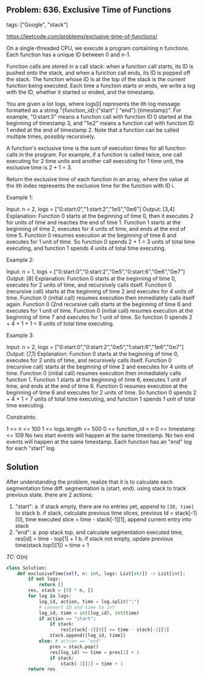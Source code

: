 ## Problem: 636. Exclusive Time of Functions

tags: ["Google", "stack"]


https://leetcode.com/problems/exclusive-time-of-functions/

On a single-threaded CPU, we execute a program containing n functions. Each function has a unique ID between 0 and n-1.

Function calls are stored in a call stack: when a function call starts, its ID is pushed onto the stack, and when a function call ends, its ID is popped off the stack. The function whose ID is at the top of the stack is the current function being executed. Each time a function starts or ends, we write a log with the ID, whether it started or ended, and the timestamp.

You are given a list logs, where logs[i] represents the ith log message formatted as a string "{function_id}:{"start" | "end"}:{timestamp}". For example, "0:start:3" means a function call with function ID 0 started at the beginning of timestamp 3, and "1:end:2" means a function call with function ID 1 ended at the end of timestamp 2. Note that a function can be called multiple times, possibly recursively.

A function's exclusive time is the sum of execution times for all function calls in the program. For example, if a function is called twice, one call executing for 2 time units and another call executing for 1 time unit, the exclusive time is 2 + 1 = 3.

Return the exclusive time of each function in an array, where the value at the ith index represents the exclusive time for the function with ID i.

 

 Example 1:


Input: n = 2, logs = ["0:start:0","1:start:2","1:end:5","0:end:6"]
Output: [3,4]
Explanation:
Function 0 starts at the beginning of time 0, then it executes 2 for units of time and reaches the end of time 1.
Function 1 starts at the beginning of time 2, executes for 4 units of time, and ends at the end of time 5.
Function 0 resumes execution at the beginning of time 6 and executes for 1 unit of time.
So function 0 spends 2 + 1 = 3 units of total time executing, and function 1 spends 4 units of total time executing.

Example 2:

Input: n = 1, logs = ["0:start:0","0:start:2","0:end:5","0:start:6","0:end:6","0:end:7"]
Output: [8]
Explanation:
Function 0 starts at the beginning of time 0, executes for 2 units of time, and recursively calls itself.
Function 0 (recursive call) starts at the beginning of time 2 and executes for 4 units of time.
Function 0 (initial call) resumes execution then immediately calls itself again.
Function 0 (2nd recursive call) starts at the beginning of time 6 and executes for 1 unit of time.
Function 0 (initial call) resumes execution at the beginning of time 7 and executes for 1 unit of time.
So function 0 spends 2 + 4 + 1 + 1 = 8 units of total time executing.

Example 3:

Input: n = 2, logs = ["0:start:0","0:start:2","0:end:5","1:start:6","1:end:6","0:end:7"]
Output: [7,1]
Explanation:
Function 0 starts at the beginning of time 0, executes for 2 units of time, and recursively calls itself.
Function 0 (recursive call) starts at the beginning of time 2 and executes for 4 units of time.
Function 0 (initial call) resumes execution then immediately calls function 1.
Function 1 starts at the beginning of time 6, executes 1 unit of time, and ends at the end of time 6.
Function 0 resumes execution at the beginning of time 6 and executes for 2 units of time.
So function 0 spends 2 + 4 + 1 = 7 units of total time executing, and function 1 spends 1 unit of total time executing.
 

 Constraints:

 1 <= n <= 100
 1 <= logs.length <= 500
 0 <= function_id < n
 0 <= timestamp <= 109
 No two start events will happen at the same timestamp.
 No two end events will happen at the same timestamp.
 Each function has an "end" log for each "start" log.


## Solution

After understanding the problem, realize that it is to calculate each segmentation time diff. segmentation is (start, end). using stack to track previous state. there are 2 actions: 
1. "start": 
    a. if stack empty, there are no entries yet, append to `[ID, time]` to stack 
    b. if stack, calculate previous time slices, previous Id = stack[-1][0], time executed slice = time - stack[-1][1], append current entry into stack
2. "end":
    a. pop stack top, and calculate segmentation executed time, res[id] = time - top[1] + 1
    b. if stack not empty, update previous time(stack.top()[1]) = time + 1


*TC*: O(n)


```python
class Solution:
    def exclusiveTime(self, n: int, logs: List[str]) -> List[int]:
        if not logs:
            return []
        res, stack = [0] * n, []
        for log in logs:
            log_id, action, time = log.split(":")
            # convert ID and time to int
            log_id, time = int(log_id), int(time)
            if action == "start":
                if stack:
                    res[stack[-1][0]] += time - stack[-1][1]
                stack.append([log_id, time])
            else: # action == "end"
                prev = stack.pop()
                res[log_id] += time = prev[1] + 1
                if stack:
                    stack[-1][1] = time + 1
        return res


```
    

